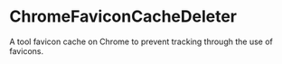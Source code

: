# ChromeFaviconCacheDeleter
 A tool favicon cache on Chrome to prevent tracking through the use of favicons.
